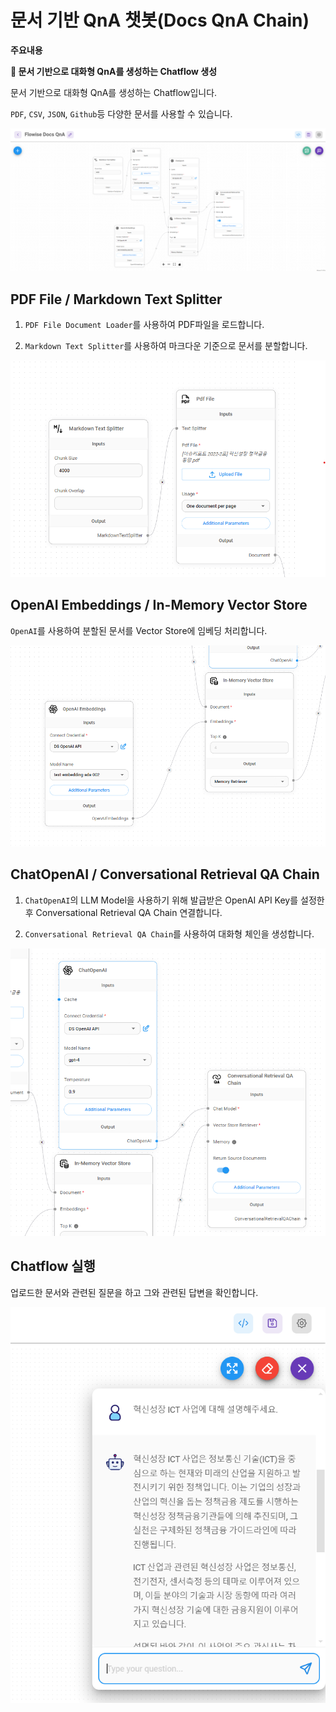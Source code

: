 # 문서 기반 QnA 챗봇(Docs QnA Chain)

**주요내용**

**🤖 문서 기반으로 대화형 QnA를 생성하는 Chatflow 생성**

문서 기반으로 대화형 QnA를 생성하는 Chatflow입니다.

`PDF`, `CSV`, `JSON`, `Github`등 다양한 문서를 사용할 수 있습니다.

<img src="./images/FlowiseAI Docs QnA.png" alt="FlowiseAI Docs QnA">


## PDF File / Markdown Text Splitter
1. `PDF File Document Loader`를 사용하여 PDF파일을 로드합니다.

2. `Markdown Text Splitter`를 사용하여 마크다운 기준으로 문서를 분할합니다.

<img src="./images/FlowiseAI Docs QnA_TextSplitters.png" alt="FlowiseAI Docs QnA_TextSplitters">


## OpenAI Embeddings / In-Memory Vector Store

`OpenAI`를 사용하여 분할된 문서를 Vector Store에 임베딩 처리합니다.

<img src="./images/FlowiseAI Docs QnA_Embeddings.png" alt="FlowiseAI Docs QnA_Embeddings">

## ChatOpenAI / Conversational Retrieval QA Chain

1. `ChatOpenAI`의 LLM Model을 사용하기 위해 발급받은 OpenAI API Key를 설정한 후 Conversational Retrieval QA Chain 연결합니다.

2. `Conversational Retrieval QA Chain`를 사용하여 대화형 체인을 생성합니다.

<img src="./images/FlowiseAI Docs QnA_ChatOpenAI.png" alt="FlowiseAI Docs QnA_ChatOpenAI">


## Chatflow 실행

업로드한 문서와 관련된 질문을 하고 그와 관련된 답변을 확인합니다.

<img src="./images/FlowiseAI Docs QnA_answer.png" alt="FlowiseAI Docs QnA_answer">